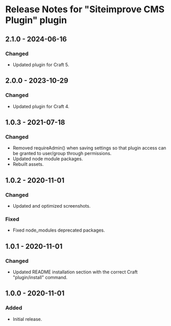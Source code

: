 # Release Notes for "Siteimprove CMS Plugin" plugin

## 2.1.0 - 2024-06-16

### Changed

- Updated plugin for Craft 5.

## 2.0.0 - 2023-10-29

### Changed

- Updated plugin for Craft 4.

## 1.0.3 - 2021-07-18

### Changed

- Removed requireAdmin() when saving settings so that plugin access can be granted to user/group through permissions.
- Updated node module packages.
- Rebuilt assets.

## 1.0.2 - 2020-11-01

### Changed

- Updated and optimized screenshots.

### Fixed

- Fixed node_modules deprecated packages.

## 1.0.1 - 2020-11-01

### Changed

- Updated README installation section with the correct Craft "plugin/install" command.

## 1.0.0 - 2020-11-01

### Added

- Initial release.
